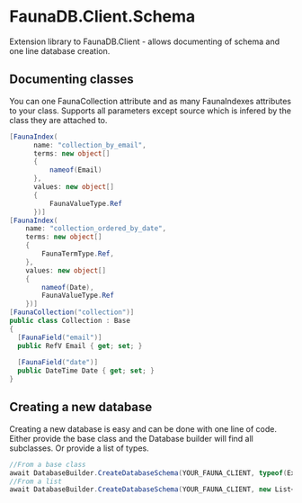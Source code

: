 # FaunaDB.Client.Schema
Extension library to FaunaDB.Client - allows documenting of schema and one line database creation.

## Documenting classes
You can one FaunaCollection attribute and as many FaunaIndexes attributes to your class. Supports all parameters except source which is infered by the class they are attached to.
```csharp
[FaunaIndex(
      name: "collection_by_email",
      terms: new object[]
      {
          nameof(Email)
      },
      values: new object[]
      {
          FaunaValueType.Ref
      })]
[FaunaIndex(
    name: "collection_ordered_by_date",
    terms: new object[]
    {
        FaunaTermType.Ref,
    },
    values: new object[]
    {
        nameof(Date),
        FaunaValueType.Ref
    })]
[FaunaCollection("collection")]
public class Collection : Base
{
  [FaunaField("email")]
  public RefV Email { get; set; }
  
  [FaunaField("date")]
  public DateTime Date { get; set; }
}
```

## Creating a new database
Creating a new database is easy and can be done with one line of code. Either provide the base class and the Database builder will find all subclasses. Or provide a list of types.
```csharp
//From a base class
await DatabaseBuilder.CreateDatabaseSchema(YOUR_FAUNA_CLIENT, typeof(ExampleBase));
//From a list
await DatabaseBuilder.CreateDatabaseSchema(YOUR_FAUNA_CLIENT, new List<Type> { typeof(Collection) });
```
